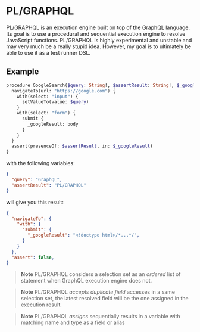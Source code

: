 # PL/GRAPHQL

PL/GRAPHQL is an execution engine built on top of the [GraphQL](https://graphql.org) language. Its goal is to use a procedural and sequential execution engine to resolve JavaScript functions. PL/GRAPHQL is highly experimental and unstable and may very much be a really stupid idea. However, my goal is to ultimately be able to use it as a test runner DSL.

## Example

```graphql
procedure GoogleSearch($query: String!, $assertResult: String!, $_googleResult: String) {
  navigateTo(url: "https://google.com") {
    with(select: "input") {
      setValueTo(value: $query)
    }
    with(select: "form") {
      submit {
        _googleResult: body
      }
    }
  }
  assert(presenceOf: $assertResult, in: $_googleResult)
}
```

with the following variables:

```json
{
  "query": "GraphQL",
  "assertResult": "PL/GRAPHQL"
}
```

will give you this result:

```json
{
  "navigateTo": {
    "with": {
      "submit": {
        "_googleResult": "<!doctype html>/*...*/",
      }
    }
  },
  "assert": false,
}
```

> **Note** PL/GRAPHQL considers a selection set as an _ordered_ list of statement when GraphQL execution engine does not.

> **Note** PL/GRAPHQL _accepts duplicate field_ accesses in a same selection set, the latest resolved field will be the one assigned in the execution result.

> **Note** PL/GRAPHQL _assigns_ sequentially results in a variable with matching name and type as a field or alias
